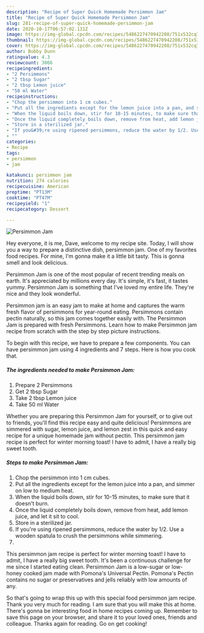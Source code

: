 ```yaml
---
description: "Recipe of Super Quick Homemade Persimmon Jam"
title: "Recipe of Super Quick Homemade Persimmon Jam"
slug: 281-recipe-of-super-quick-homemade-persimmon-jam
date: 2020-10-17T06:57:02.131Z
image: https://img-global.cpcdn.com/recipes/5486227470942208/751x532cq70/persimmon-jam-recipe-main-photo.jpg
thumbnail: https://img-global.cpcdn.com/recipes/5486227470942208/751x532cq70/persimmon-jam-recipe-main-photo.jpg
cover: https://img-global.cpcdn.com/recipes/5486227470942208/751x532cq70/persimmon-jam-recipe-main-photo.jpg
author: Bobby Dunn
ratingvalue: 4.3
reviewcount: 3066
recipeingredient:
- "2 Persimmons"
- "2 tbsp Sugar"
- "2 tbsp Lemon juice"
- "50 ml Water"
recipeinstructions:
- "Chop the persimmon into 1 cm cubes."
- "Put all the ingredients except for the lemon juice into a pan, and simmer on low to medium heat."
- "When the liquid boils down, stir for 10-15 minutes, to make sure that it doesn&#39;t burn."
- "Once the liquid completely boils down, remove from heat, add lemon juice, and let it sit to cool."
- "Store in a sterilized jar."
- "If you&#39;re using ripened persimmons, reduce the water by 1/2. Use a wooden spatula to crush the persimmons while simmering."
- ""
categories:
- Recipe
tags:
- persimmon
- jam

katakunci: persimmon jam 
nutrition: 274 calories
recipecuisine: American
preptime: "PT13M"
cooktime: "PT47M"
recipeyield: "1"
recipecategory: Dessert

---
```



![Persimmon Jam](https://img-global.cpcdn.com/recipes/5486227470942208/751x532cq70/persimmon-jam-recipe-main-photo.jpg)

Hey everyone, it is me, Dave, welcome to my recipe site. Today, I will show you a way to prepare a distinctive dish, persimmon jam. One of my favorites food recipes. For mine, I'm gonna make it a little bit tasty. This is gonna smell and look delicious.

Persimmon Jam is one of the most popular of recent trending meals on earth. It's appreciated by millions every day. It's simple, it's fast, it tastes yummy. Persimmon Jam is something that I've loved my entire life. They're nice and they look wonderful.

Persimmon jam is an easy jam to make at home and captures the warm fresh flavor of persimmons for year-round eating. Persimmons contain pectin naturally, so this jam comes together easily with. The Persimmon Jam is prepared with fresh Persimmons. Learn how to make Persimmon jam recipe from scratch with the step by step picture instructions.


To begin with this recipe, we have to prepare a few components. You can have persimmon jam using 4 ingredients and 7 steps. Here is how you cook that.

<!--inarticleads1-->

##### The ingredients needed to make Persimmon Jam:

1. Prepare 2 Persimmons
1. Get 2 tbsp Sugar
1. Take 2 tbsp Lemon juice
1. Take 50 ml Water


Whether you are preparing this Persimmon Jam for yourself, or to give out to friends, you&#39;ll find this recipe easy and quite delicious! Persimmons are simmered with sugar, lemon juice, and lemon zest in this quick and easy recipe for a unique homemade jam without pectin. This persimmon jam recipe is perfect for winter morning toast! I have to admit, I have a really big sweet tooth. 

<!--inarticleads2-->

##### Steps to make Persimmon Jam:

1. Chop the persimmon into 1 cm cubes.
1. Put all the ingredients except for the lemon juice into a pan, and simmer on low to medium heat.
1. When the liquid boils down, stir for 10-15 minutes, to make sure that it doesn&#39;t burn.
1. Once the liquid completely boils down, remove from heat, add lemon juice, and let it sit to cool.
1. Store in a sterilized jar.
1. If you&#39;re using ripened persimmons, reduce the water by 1/2. Use a wooden spatula to crush the persimmons while simmering.
1. 


This persimmon jam recipe is perfect for winter morning toast! I have to admit, I have a really big sweet tooth. It&#39;s been a continuous challenge for me since I started eating clean. Persimmon Jam is a low-sugar or low-honey cooked jam made with Pomona&#39;s Universal Pectin. Pomona&#39;s Pectin contains no sugar or preservatives and jells reliably with low amounts of any. 

So that's going to wrap this up with this special food persimmon jam recipe. Thank you very much for reading. I am sure that you will make this at home. There's gonna be interesting food in home recipes coming up. Remember to save this page on your browser, and share it to your loved ones, friends and colleague. Thanks again for reading. Go on get cooking!
